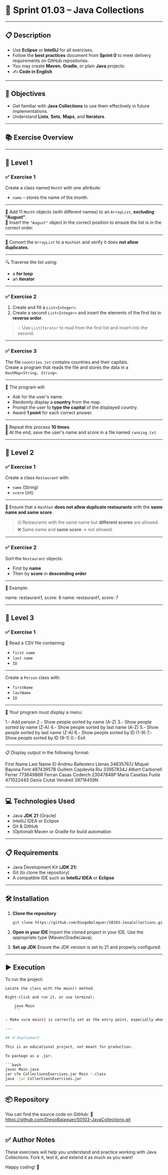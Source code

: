 # 🎯 Sprint 01.03 – Java Collections

---

## 📋 Description

- Use **Eclipse** or **IntelliJ** for all exercises.
- Follow the **best practices** document from **Sprint 0** to meet delivery requirements on GitHub repositories.
- You may create **Maven**, **Gradle**, or plain **Java** projects.
- ✍️ **Code in English**

---

## 🎯 Objectives

- Get familiar with **Java Collections** to use them effectively in future implementations.
- Understand **Lists**, **Sets**, **Maps**, and **Iterators**.

---

## 📚 Exercise Overview

---

## 🧩 Level 1

### ✅ Exercise 1

Create a class named `Month` with one attribute:
- `name` – stores the name of the month.

---

🔹 Add 11 `Month` objects (with different names) to an `ArrayList`, **excluding "August"**.  
🔹 Insert the `"August"` object in the correct position to ensure the list is in the correct order.

---

🔁 Convert the `ArrayList` to a `HashSet` and verify it does **not allow duplicates**.

---

🔍 Traverse the list using:
- a **for loop**
- an **iterator**

---

### ✅ Exercise 2

1. Create and fill a `List<Integer>`.
2. Create a second `List<Integer>` and insert the elements of the first list in **reverse order**.

> 💡 Use `ListIterator` to read from the first list and insert into the second.

---

### ✅ Exercise 3

The file `countries.txt` contains countries and their capitals.  
Create a program that reads the file and stores the data in a `HashMap<String, String>`.

---

👤 The program will:  
- Ask for the user's name.  
- Randomly display a **country** from the map.  
- Prompt the user to **type the capital** of the displayed country.  
- Award **1 point** for each correct answer.

---

🔁 Repeat this process **10 times**.  
📝 At the end, save the user's name and score in a file named `ranking.txt`.

---

## 🧩 Level 2

### ✅ Exercise 1

Create a class `Restaurant` with:
- `name` (String)
- `score` (int)

---

🔐 Ensure that a `HashSet` **does not allow duplicate restaurants** with the **same name and same score**.

> ☑️ Restaurants with the same name but **different scores** are allowed.  
> ❌ Same name and **same score** → not allowed.

---

### ✅ Exercise 2

Sort the `Restaurant` objects:
- First by **name**
- Then by **score** in **descending order**

---

📌 Example:

name: restaurant1, score: 8
name: restaurant1, score: 7


---

## 🧩 Level 3

### ✅ Exercise 1

📄 Read a CSV file containing:
- `first name`
- `last name`
- `ID`

---

Create a `Person` class with:
- `firstName`
- `lastName`
- `ID`

---

📑 Your program must display a menu:

1.- Add person
2.- Show people sorted by name (A-Z)
3.- Show people sorted by name (Z-A)
4.- Show people sorted by last name (A-Z)
5.- Show people sorted by last name (Z-A)
6.- Show people sorted by ID (1-9)
7.- Show people sorted by ID (9-1)
0.- Exit


---

📋 Display output in the following format:

First Name Last Name ID
Andreu Ballestero Llenas 34835767J
Miquel Bayona Font 48743957B
Guillem Capdevila Riu 33957834J
Albert Carbonell Ferrer 77364986R
Ferran Casas Coderch 23047848P
Maria Casellas Fuste 47102244S
Genis Ciutat Vendrell 39718459N


---

## 💻 Technologies Used

- Java **JDK 21** (Oracle)
- IntelliJ IDEA or Eclipse
- Git & GitHub
- (Optional) Maven or Gradle for build automation

---

## 📋 Requirements

- Java Development Kit (**JDK 21**)
- Git (to clone the repository)
- A compatible IDE such as **IntelliJ IDEA** or **Eclipse**

---

## 🛠️ Installation

1. **Clone the repository**  
   ```bash
   git clone https://github.com/DiegoBalaguer/S0103-JavaCollections.git
   ```

2. **Open in your IDE**
    Import the cloned project in your IDE. Use the appropriate type (Maven/Gradle/Java).

3. **Set up JDK**
    Ensure the JDK version is set to 21 and properly configured.

---

## ▶️ Execution


To run the project:

    Locate the class with the main() method.

    Right-click and run it, or use terminal:
```bash
    java Main
	```

💡 Make sure main() is correctly set as the entry point, especially when using build tools.

---

## 🌐 Deployment

This is an educational project, not meant for production.

To package as a .jar:

```bash
javac Main.java  
jar cfe CollectionsExercises.jar Main *.class  
java -jar CollectionsExercises.jar
```

---

## 📦 Repository

You can find the source code on GitHub:
🔗 https://github.com/DiegoBalaguer/S0103-JavaCollections.git

---

## ✅ Author Notes

These exercises will help you understand and practice working with Java Collections.
Fork it, test it, and extend it as much as you want!

Happy coding! 🚀

